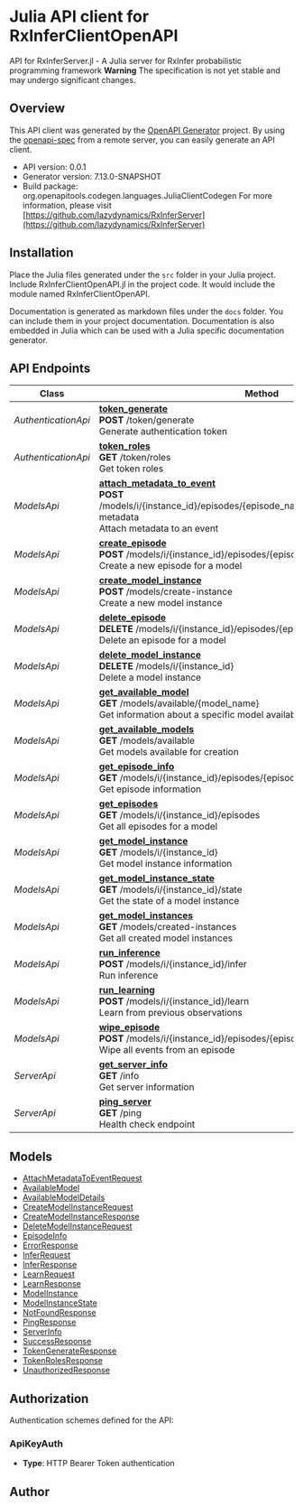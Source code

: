 # Julia API client for RxInferClientOpenAPI

API for RxInferServer.jl - A Julia server for RxInfer probabilistic programming framework
**Warning** The specification is not yet stable and may undergo significant changes.


## Overview
This API client was generated by the [OpenAPI Generator](https://openapi-generator.tech) project.  By using the [openapi-spec](https://openapis.org) from a remote server, you can easily generate an API client.

- API version: 0.0.1
- Generator version: 7.13.0-SNAPSHOT
- Build package: org.openapitools.codegen.languages.JuliaClientCodegen
For more information, please visit [https://github.com/lazydynamics/RxInferServer](https://github.com/lazydynamics/RxInferServer)


## Installation
Place the Julia files generated under the `src` folder in your Julia project. Include RxInferClientOpenAPI.jl in the project code.
It would include the module named RxInferClientOpenAPI.

Documentation is generated as markdown files under the `docs` folder. You can include them in your project documentation.
Documentation is also embedded in Julia which can be used with a Julia specific documentation generator.

## API Endpoints

Class | Method
------------ | -------------
*AuthenticationApi* | [**token_generate**](docs/AuthenticationApi.md#token_generate)<br/>**POST** /token/generate<br/>Generate authentication token
*AuthenticationApi* | [**token_roles**](docs/AuthenticationApi.md#token_roles)<br/>**GET** /token/roles<br/>Get token roles
*ModelsApi* | [**attach_metadata_to_event**](docs/ModelsApi.md#attach_metadata_to_event)<br/>**POST** /models/i/{instance_id}/episodes/{episode_name}/events/{event_id}/attach-metadata<br/>Attach metadata to an event
*ModelsApi* | [**create_episode**](docs/ModelsApi.md#create_episode)<br/>**POST** /models/i/{instance_id}/episodes/{episode_name}/create<br/>Create a new episode for a model
*ModelsApi* | [**create_model_instance**](docs/ModelsApi.md#create_model_instance)<br/>**POST** /models/create-instance<br/>Create a new model instance
*ModelsApi* | [**delete_episode**](docs/ModelsApi.md#delete_episode)<br/>**DELETE** /models/i/{instance_id}/episodes/{episode_name}/delete<br/>Delete an episode for a model
*ModelsApi* | [**delete_model_instance**](docs/ModelsApi.md#delete_model_instance)<br/>**DELETE** /models/i/{instance_id}<br/>Delete a model instance
*ModelsApi* | [**get_available_model**](docs/ModelsApi.md#get_available_model)<br/>**GET** /models/available/{model_name}<br/>Get information about a specific model available for creation
*ModelsApi* | [**get_available_models**](docs/ModelsApi.md#get_available_models)<br/>**GET** /models/available<br/>Get models available for creation
*ModelsApi* | [**get_episode_info**](docs/ModelsApi.md#get_episode_info)<br/>**GET** /models/i/{instance_id}/episodes/{episode_name}<br/>Get episode information
*ModelsApi* | [**get_episodes**](docs/ModelsApi.md#get_episodes)<br/>**GET** /models/i/{instance_id}/episodes<br/>Get all episodes for a model
*ModelsApi* | [**get_model_instance**](docs/ModelsApi.md#get_model_instance)<br/>**GET** /models/i/{instance_id}<br/>Get model instance information
*ModelsApi* | [**get_model_instance_state**](docs/ModelsApi.md#get_model_instance_state)<br/>**GET** /models/i/{instance_id}/state<br/>Get the state of a model instance
*ModelsApi* | [**get_model_instances**](docs/ModelsApi.md#get_model_instances)<br/>**GET** /models/created-instances<br/>Get all created model instances
*ModelsApi* | [**run_inference**](docs/ModelsApi.md#run_inference)<br/>**POST** /models/i/{instance_id}/infer<br/>Run inference
*ModelsApi* | [**run_learning**](docs/ModelsApi.md#run_learning)<br/>**POST** /models/i/{instance_id}/learn<br/>Learn from previous observations
*ModelsApi* | [**wipe_episode**](docs/ModelsApi.md#wipe_episode)<br/>**POST** /models/i/{instance_id}/episodes/{episode_name}/wipe<br/>Wipe all events from an episode
*ServerApi* | [**get_server_info**](docs/ServerApi.md#get_server_info)<br/>**GET** /info<br/>Get server information
*ServerApi* | [**ping_server**](docs/ServerApi.md#ping_server)<br/>**GET** /ping<br/>Health check endpoint


## Models

 - [AttachMetadataToEventRequest](docs/AttachMetadataToEventRequest.md)
 - [AvailableModel](docs/AvailableModel.md)
 - [AvailableModelDetails](docs/AvailableModelDetails.md)
 - [CreateModelInstanceRequest](docs/CreateModelInstanceRequest.md)
 - [CreateModelInstanceResponse](docs/CreateModelInstanceResponse.md)
 - [DeleteModelInstanceRequest](docs/DeleteModelInstanceRequest.md)
 - [EpisodeInfo](docs/EpisodeInfo.md)
 - [ErrorResponse](docs/ErrorResponse.md)
 - [InferRequest](docs/InferRequest.md)
 - [InferResponse](docs/InferResponse.md)
 - [LearnRequest](docs/LearnRequest.md)
 - [LearnResponse](docs/LearnResponse.md)
 - [ModelInstance](docs/ModelInstance.md)
 - [ModelInstanceState](docs/ModelInstanceState.md)
 - [NotFoundResponse](docs/NotFoundResponse.md)
 - [PingResponse](docs/PingResponse.md)
 - [ServerInfo](docs/ServerInfo.md)
 - [SuccessResponse](docs/SuccessResponse.md)
 - [TokenGenerateResponse](docs/TokenGenerateResponse.md)
 - [TokenRolesResponse](docs/TokenRolesResponse.md)
 - [UnauthorizedResponse](docs/UnauthorizedResponse.md)


<a id="authorization"></a>
## Authorization

Authentication schemes defined for the API:
<a id="ApiKeyAuth"></a>
### ApiKeyAuth
- **Type**: HTTP Bearer Token authentication

## Author



